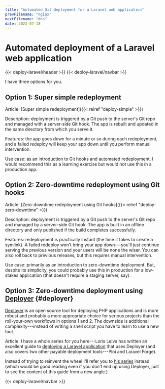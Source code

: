 ```yaml
---
title: "Automated Git deployment for a Laravel web application"
prevFilename: "nginx"
nextFilename: "dns"
date: 2023-07-18
---
```


# Automated deployment of a Laravel web application

{{< deploy-laravel/header >}}
{{< deploy-laravel/navbar >}}

I have three options for you.

## Option 1: Super simple redeployment

Article: [Super simple redeployment]({{< relref "deploy-simple" >}})

Description: deployment is triggered by a Git push to the server's Git repo and managed with a server-side Git hook.
The app is rebuilt and updated in the same directory from which you serve it.

Features: the app goes down for a minute or so during each redeployment, and a failed redeploy will keep your app down until you perform manual intervention.

Use case: as an introduction to Git hooks and automated redeployment. I would recommend this as a learning exercise but would not use this in a production app.

## Option 2: Zero-downtime redeployment using Git hooks

Article: [Zero-downtime redeployment using Git hooks]({{< relref "deploy-zero-downtime" >}})

Description: deployment is triggered by a Git push to the server's Git repo and managed by a server-side Git hook.
The app is built in an offline directory and only published if the build completes successfully.

Features: redeployment is practically instant (the time it takes to create a symlink).
A failed redeploy won't bring your app down---you'll just continue serving the previous version and your users will be none the wiser.
You can also roll back to previous releases, but this requires manual intervention.

Use case: primarily as an introduction to zero-downtime deployment.
But, despite its simplicity, you could probably use this in production for a low-stakes application (that doesn't require a staging server, say).

## Option 3: Zero-downtime deployment using [Deployer](https://github.com/deployphp/deployer) {#deployer}

[Deployer](https://github.com/deployphp/deployer) is an open source tool for deploying PHP applications and is more robust and probably a more appropriate choice for serious projects than the roll-your-own workflows in options 1 and 2.
The downside is additional complexity---instead of writing a shell script you have to learn to use a new tool.

Article: I have a whole series for you here---Loris Leiva has written an excellent guide to [deploying a Laravel application](https://lorisleiva.com/deploy-your-laravel-app-from-scratch/) that uses Deployer (and also covers two other payable deployment tools---Ploi and Laravel Forge).

Instead of trying to reinvent the wheel I'll refer you to [his series](https://lorisleiva.com/deploy-your-laravel-app-from-scratch/) instead
(which would be good reading even if you don't end up using Deployer, just to see the content of this guide from a new angle.)

{{< deploy-laravel/navbar >}}
